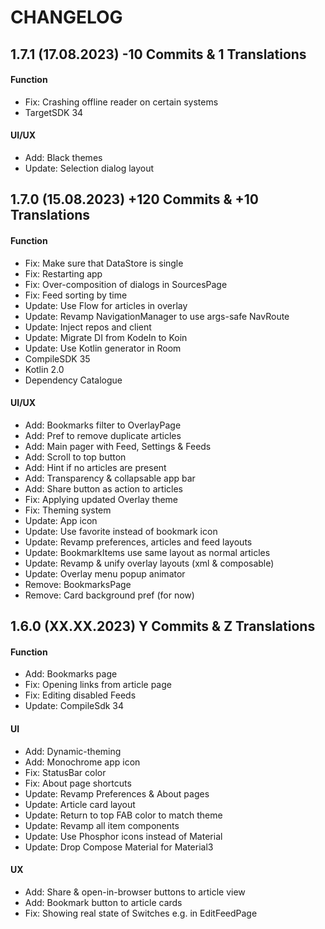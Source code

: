 CHANGELOG
=========

1.7.1 (17.08.2023) -10 Commits & 1 Translations
------------

#### Function

- Fix: Crashing offline reader on certain systems
- TargetSDK 34

#### UI/UX

- Add: Black themes
- Update: Selection dialog layout

1.7.0 (15.08.2023) +120 Commits & +10 Translations
------------

#### Function

- Fix: Make sure that DataStore is single
- Fix: Restarting app
- Fix: Over-composition of dialogs in SourcesPage
- Fix: Feed sorting by time
- Update: Use Flow for articles in overlay
- Update: Revamp NavigationManager to use args-safe NavRoute
- Update: Inject repos and client
- Update: Migrate DI from KodeIn to Koin
- Update: Use Kotlin generator in Room
- CompileSDK 35
- Kotlin 2.0
- Dependency Catalogue

#### UI/UX

- Add: Bookmarks filter to OverlayPage
- Add: Pref to remove duplicate articles
- Add: Main pager with Feed, Settings & Feeds
- Add: Scroll to top button
- Add: Hint if no articles are present
- Add: Transparency & collapsable app bar
- Add: Share button as action to articles
- Fix: Applying updated Overlay theme
- Fix: Theming system
- Update: App icon
- Update: Use favorite instead of bookmark icon
- Update: Revamp preferences, articles and feed layouts
- Update: BookmarkItems use same layout as normal articles
- Update: Revamp & unify overlay layouts (xml & composable)
- Update: Overlay menu popup animator
- Remove: BookmarksPage
- Remove: Card background pref (for now)

1.6.0 (XX.XX.2023) Y Commits & Z Translations
------------

#### Function
- Add: Bookmarks page
- Fix: Opening links from article page
- Fix: Editing disabled Feeds
- Update: CompileSdk 34

#### UI
- Add: Dynamic-theming
- Add: Monochrome app icon
- Fix: StatusBar color
- Fix: About page shortcuts
- Update: Revamp Preferences & About pages
- Update: Article card layout
- Update: Return to top FAB color to match theme
- Update: Revamp all item components
- Update: Use Phosphor icons instead of Material
- Update: Drop Compose Material for Material3

#### UX
- Add: Share & open-in-browser buttons to article view
- Add: Bookmark button to article cards
- Fix: Showing real state of Switches e.g. in EditFeedPage
